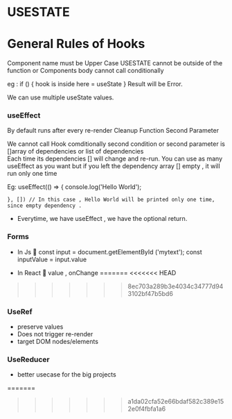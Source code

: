 # USESTATE

# General Rules of Hooks 

Component name must be Upper Case 
USESTATE cannot be outside of the function or Components body
cannot call conditionally 

eg : if () { 
    hook is inside here = useState
}
Result will be Error. 


We can use multiple useState values. 

### useEffect 

 By default runs after every re-render 
 Cleanup Function 
 Second Parameter 

 We cannot call Hook comditionally 
 second condition or second parameter is []array of dependencies or list of dependencies  
 Each time its dependencies [] will change and re-run. 
 You can use as many useEffect as you want 
 but if you left the dependency array [] empty , it will run only one time 

Eg: 
    useEffect(() => {
        console.log('Hello World');
        
    }, []) // In this case , Hello World will be printed only one time, since empty dependency . 

- Everytime, we have useEffect , we have the optional return. 

### Forms 

- In Js 👾 
const input = document.getElementById ('mytext'); 
const inputValue = input.value

- In React 👾 
value , onChange
=======
<<<<<<< HEAD
>>>>>>> 8ec703a289b3e4034c34777d943102bf47b5bd6


### UseRef 

- preserve values 
- Does not trigger re-render 
- target DOM nodes/elements 


### UseReducer 

- better usecase for the big projects 

=======
>>>>>>> a1da02cfa52e66bdaf582c389e152e0f4fbfa1a6
